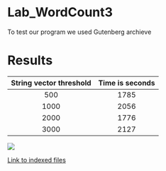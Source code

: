 # Lab_WordCount3

To test our program we used Gutenberg archieve

# Results

|String vector threshold|Time is seconds|
|:---------------------:|:-------------:|
| 500                   | 1785          |
| 1000                  | 2056          |
| 2000                  | 1776          |
| 3000                  | 2127          |

![](https://github.com/MarkiianAtUCU/Lab_WordCount2/blob/master/res_plot.png)

[Link to indexed files](https://drive.google.com/open?id=1xgXwYUzztizi3WlO_SfOgrx_Av3Us5c1)